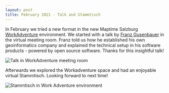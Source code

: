 ```yaml
---
layout: post
title: February 2021 - Talk and Stammtisch
---
```


In February we tried a new format in the new Maptime Salzburg [WorkAdventure](https://workadventu.re/) environment. We started with a talk by [Franz Gusenbauer](https://www.igutech.at) in the virtual meeting room. Franz told us how he established his own geoinformatics company and explained the technical setup in his software products - powered by open source software. Thanks for this insightful talk!

![Talk in WorkAdventure meeting room]({{site.baseurl}}/img/2021-02-18_talk.png)

Afterwards we explored the Workadventure space and had an enjoyable virtual Stammtisch. Looking forward to next time!

![Stammtisch in Work Adventure environment]({{site.baseurl}}/img/2021-02-18_stammtisch.png)
